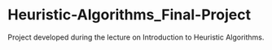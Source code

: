 ﻿# Heuristic-Algorithms_Final-Project
Project developed during the lecture on Introduction to Heuristic Algorithms.
